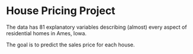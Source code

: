 # House Pricing Project

The data has 81 explanatory variables describing (almost) every aspect of residential homes in Ames, Iowa. 

The goal is to predict the sales price for each house.
